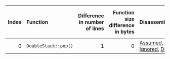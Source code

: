 |   Index | Function             |   Difference in number of lines |   Function size difference in bytes | Disassembly                                                             |   Number of lines in `assume` build |   Number of bytes in `assume` build |   Number of lines in `none` build |   Number of bytes in `none` build |
|--------:|:---------------------|--------------------------------:|------------------------------------:|:------------------------------------------------------------------------|------------------------------------:|------------------------------------:|----------------------------------:|----------------------------------:|
|       0 | `DoubleStack::pop()` |                               1 |                                   0 | [Assumed](0.assume.s.txt), [Ignored](0.none.s.txt), [Diff](0.diff.html) |                                  32 |                             4211696 |                                32 |                           4211696 |
